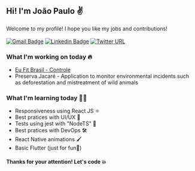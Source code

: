 ## Hi! I'm João Paulo ✌
Welcome to my profile! I hope you like my jobs and contributions! <br/>
<br/>
[![Gmail Badge](https://img.shields.io/badge/-Gmail-c14438?style=for-the-badge&logo=Gmail&logoColor=white&link=mailto:jpjoao1001@gmail.com)](mailto:jpjoao1001@gmail.com)
[![Linkedin Badge](https://img.shields.io/badge/-LinkedIn-blue?style=for-the-badge&logo=Linkedin&logoColor=white&link=https://www.linkedin.com/in/jo%C3%A3o-paulo-7b3433199/)](https://www.linkedin.com/in/jo%C3%A3o-paulo-7b3433199/)
[![Twitter URL](https://img.shields.io/twitter/url?color=white&label=Instagram&logo=instagram&logoColor=white&style=for-the-badge&url=https%3A%2F%2Finstagram.com%2Fjps_joao_p)](https://instagram.com/jps_joao_p/)
### What I'm working on today 🔥
- <a href="https://play.google.com/store/apps/details?id=com.eufitbrasil.eufitbrasilcontrol">Eu Fit Brasil - Controle</a>
- Preserva Jacaré - Application to monitor environmental incidents such as deforestation and mistreatment of wild animals
### What I'm learning today 👨‍💻
- Responsiveness using React JS ⚛
- Best pratices with UI/UX 📲
- Tests using jest with "NodeTS" 🧪
- Best pratices with DevOps 🛠
- React Native animations 🖌
- Basic Flutter (just for fun🌟)

#### Thanks for your attention! Let's code 💥
